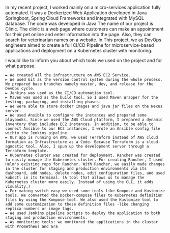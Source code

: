 In my recent project, I worked mainly on a micro-services application fully automated.
	It was a Dockerized Web Application developed in Java Springboot, Spring Cloud Frameworks and integrated with MySQL database. The code was developed in Java
The name of our project is Clinic. The clinic is a web page where customers can make an appointment for their pet online and enter information into the page. Also, they can search for veterinarian names on a website. 
    In This project, we as DevOps engineers aimed to create a full CI/CD Pipeline for microservice-based applications and deployment on a Kubernetes cluster with monitoring.
 
 I would like to inform you about which tools we used on the project and for what purpose.

	► We created all the infrastructure on AWS EC2 Service. 
	► We used Git as the version control system during the whole process. We prepared base branches namely master, dev, and release for the DevOps cycle.
	► Jenkins was used as the CI/CD automation tool.
	► Maven was used as the build tool. So I used Maven Wrapper for the testing, packaging, and installing phases.                                                                                             
	► We were able to store docker images and java jar files on the Nexus server.
	► We used Ansible to configure the instances and prepared some playbooks. Since we used the AWS Cloud platform, I prepared a dynamic inventory that includes EC2 instances. In addition, to be able to connect Ansible to our EC2 instances, I wrote an Ansible config file within the Jenkins pipeline. 
	► Our app is running on AWS, we used Terraform instead of AWS cloud formation as Infrastructure as a Code. Because Terraform is a cloud-agnostic tool. Also, I spun up the development server through a Terraform template.
	► Kubernetes cluster was created for deployment. Rancher was created to easily manage the Kubernetes cluster. For creating Rancher, I used Helm's existing repo for Rancher. With Rancher, we easily made changes in the cluster for staging and production environments via its dashboard, add nodes, delete nodes, edit configuration files, and used kubectl in its terminal. (A tool that allows us to manage the Kubernetes cluster more easily. Instead of using the CLI, it adds visuality.) 
	► For making switch easy we used some tools like Kompose and Kustomize tools. We converted the Docker-compose files to Kubernetes definition files by using the Kompose tool. We also used the Kustomize tool to add some customization to these definition files -like changing replica numbers or image tags.
	► We used Jenkins pipeline scripts to deploy the application to both staging and production environments. 
    ► As monitoring tools: we monitored the applications in the cluster with Prometheus and Gra